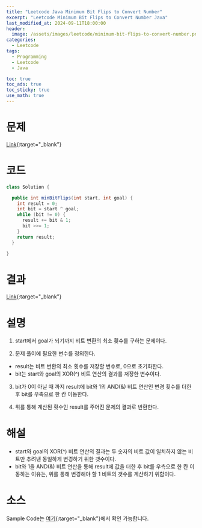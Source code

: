 ```yaml
---
title: "Leetcode Java Minimum Bit Flips to Convert Number"
excerpt: "Leetcode Minimum Bit Flips to Convert Number Java"
last_modified_at: 2024-09-11T18:00:00
header:
  image: /assets/images/leetcode/minimum-bit-flips-to-convert-number.png
categories:
  - Leetcode
tags:
  - Programming
  - Leetcode
  - Java

toc: true
toc_ads: true
toc_sticky: true
use_math: true
---
```

# 문제
[Link](https://leetcode.com/problems/minimum-bit-flips-to-convert-number/){:target="_blank"}

# 코드
```java
class Solution {

  public int minBitFlips(int start, int goal) {
    int result = 0;
    int bit = start ^ goal;
    while (bit != 0) {
      result += bit & 1;
      bit >>= 1;
    }
    return result;
  }

}
```

# 결과
[Link](https://leetcode.com/problems/minimum-bit-flips-to-convert-number/submissions/1386491795/){:target="_blank"}

# 설명
1. start에서 goal가 되기까지 비트 변환의 최소 횟수를 구하는 문제이다.

2. 문제 풀이에 필요한 변수를 정의한다.
- result는 비트 변환의 최소 횟수를 저장할 변수로, 0으로 초기화한다.
- bit는 start와 goal의 XOR(^) 비트 연산의 결과를 저장한 변수이다.

3. bit가 0이 아닐 때 까지 result에 bit와 1의 AND(&) 비트 연산인 변경 횟수를 더한 후 bit를 우측으로 한 칸 이동한다.

4. 위를 통해 계산된 횟수인 result를 주어진 문제의 결과로 반환한다.

# 해설
- start와 goal의 XOR(^) 비트 연산의 결과는 두 숫자의 비트 값이 일치하지 않는 비트만 추려낸 동일하게 변경하기 위한 갯수이다.
- bit와 1을 AND(&) 비트 연산을 통해 result에 값을 더한 후 bit를 우측으로 한 칸 이동하는 이유는, 위를 통해 변경해야 할 1 비트의 갯수를 계산하기 위함이다.

# 소스
Sample Code는 [여기](https://github.com/GracefulSoul/leetcode/blob/master/src/main/java/gracefulsoul/problems/MinimumBitFlipsToConvertNumber.java){:target="_blank"}에서 확인 가능합니다.